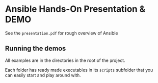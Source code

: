 # Ansible Hands-On Presentation & DEMO

See the `presentation.pdf` for rough overview of Ansible

## Running the demos

All examples are in the directories in the root of the project.

Each folder has ready made executables in its `scripts` subfolder that you can easily start and play around with.
